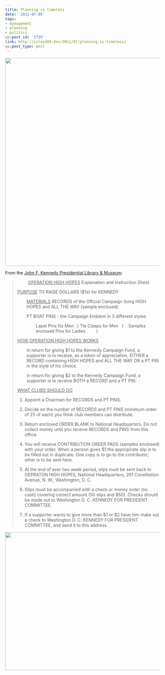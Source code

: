 ```yaml
---
title: Planning is timeless
date: '2011-07-05'
tags:
- management
- planning
- politics
wp:post_id: '2739'
link: http://island94.dev/2011/07/planning-is-timeless/
wp:post_type: post
---
```


<a href="http://www.island94.org/wp-content/uploads/2011/07/Operation-High-Hopes.png"><img class="aligncenter size-medium wp-image-2743" title="Operation High Hopes" src="http://www.island94.org/wp-content/uploads/2011/07/Operation-High-Hopes-600x675.png" alt="" width="600" height="675" /></a>

From the <a href="http://www.jfklibrary.org/">John F. Kennedy Presidential Library &amp; Museum</a>:
<blockquote>
<p style="text-align: center;"><span style="text-decoration: underline;">OPERATION HIGH HOPES</span>
Explanation and Instruction Sheet</p>
<span style="text-decoration: underline;">PURPOSE</span>
TO RAISE DOLLARS ($1s) for KENNEDY
<p style="padding-left: 30px;"><span style="text-decoration: underline;">MATERIALS</span>
RECORDS of the Official Campaign Song HIGH HOPES and ALL THE WAY (sample enclosed)</p>
<p style="padding-left: 30px;">PT BOAT PINS - the Campaign Emblem in 3 different styles</p>
<p style="padding-left: 60px;">Lapel Pins for Men   )
Tie Clasps for Men   )    Samples enclosed
Pins for Ladies         )</p>
<span style="text-decoration: underline;">HOW OPERATION HIGH HOPES WORKS</span>
<p style="padding-left: 30px;">In return for giving $1 to the Kennedy Campaign Fund, a supporter is to receive, as a token of appreciation, EITHER a RECORD containing HIGH HOPES and ALL THE WAY OR a PT PIN in the style of his choice.</p>
<p style="padding-left: 30px;">In return for giving $2 to the Kennedy Campaign Fund, a supporter is to receive BOTH a RECORD and a PT PIN.</p>
<span style="text-decoration: underline;">WHAT CLUBS SHOULD DO</span>

1. Appoint a Chairman for RECORDS and PT PINS.

2. Decide on the number of RECORDS and PT PINS (minimum order of 25 of each) you think club members can distribute.

3. Return enclosed ORDER BLANK to National Headquarters. Do not collect money until you receive RECORDS and PINS from this office.

4. You will receive CONTRIBUTION ORDER PADS (samples enclosed) with your order. When a person gives $1 the appropirate slip is to be filled out in duplicate. One copy is to go to the contributor; other is to be sent here.

5. At the end of ever two week period, slips must be sent back to OEPRATON HIGH HOPES, National Headquarters, 261 Constitution Avenue, N. W., Washington, D. C.

6. Slips must be accompanied with a check or money order (no cash) covering correct amount (50 slips and $50). Checks should be made out to Washington D. C. KENNEDY FOR PRESIDENT COMMITTEE.

7. If a supporter wants to give more than $1 or $2 have him make out a check to Washington D. C. KENNEDY FOR PRESIDENT COMMITTEE, and send it to this address.</blockquote>
<a href="http://www.island94.org/wp-content/uploads/2011/07/Photo-Jul-04-1-00-42-PM.jpeg"><img class="aligncenter size-medium wp-image-2744" title="Photo Jul 04, 1 00 42 PM" src="http://www.island94.org/wp-content/uploads/2011/07/Photo-Jul-04-1-00-42-PM-600x448.jpg" alt="" width="600" height="448" /></a>

